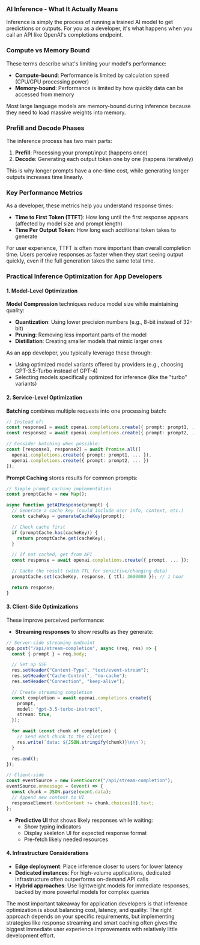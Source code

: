 ### AI Inference - What It Actually Means

Inference is simply the process of running a trained AI model to get predictions or outputs. For you as a developer, it's what happens when you call an API like OpenAI's completions endpoint.

### Compute vs Memory Bound

These terms describe what's limiting your model's performance:

- **Compute-bound**: Performance is limited by calculation speed (CPU/GPU processing power)
- **Memory-bound**: Performance is limited by how quickly data can be accessed from memory

Most large language models are memory-bound during inference because they need to load massive weights into memory.

### Prefill and Decode Phases

The inference process has two main parts:

1. **Prefill**: Processing your prompt/input (happens once)
2. **Decode**: Generating each output token one by one (happens iteratively)

This is why longer prompts have a one-time cost, while generating longer outputs increases time linearly.

### Key Performance Metrics

As a developer, these metrics help you understand response times:

- **Time to First Token (TTFT)**: How long until the first response appears (affected by model size and prompt length)
- **Time Per Output Token**: How long each additional token takes to generate

For user experience, TTFT is often more important than overall completion time. Users perceive responses as faster when they start seeing output quickly, even if the full generation takes the same total time.

### Practical Inference Optimization for App Developers

#### 1. Model-Level Optimization

**Model Compression** techniques reduce model size while maintaining quality:

- **Quantization**: Using lower precision numbers (e.g., 8-bit instead of 32-bit)
- **Pruning**: Removing less important parts of the model
- **Distillation**: Creating smaller models that mimic larger ones

As an app developer, you typically leverage these through:

- Using optimized model variants offered by providers (e.g., choosing GPT-3.5-Turbo instead of GPT-4)
- Selecting models specifically optimized for inference (like the "turbo" variants)

#### 2. Service-Level Optimization

**Batching** combines multiple requests into one processing batch:

```typescript
// Instead of:
const response1 = await openai.completions.create({ prompt: prompt1, ... });
const response2 = await openai.completions.create({ prompt: prompt2, ... });

// Consider batching when possible:
const [response1, response2] = await Promise.all([
  openai.completions.create({ prompt: prompt1, ... }),
  openai.completions.create({ prompt: prompt2, ... })
]);
```

**Prompt Caching** stores results for common prompts:

```typescript
// Simple prompt caching implementation
const promptCache = new Map();

async function getAIResponse(prompt) {
  // Generate a cache key (could include user info, context, etc.)
  const cacheKey = generateCacheKey(prompt);

  // Check cache first
  if (promptCache.has(cacheKey)) {
    return promptCache.get(cacheKey);
  }

  // If not cached, get from API
  const response = await openai.completions.create({ prompt, ... });

  // Cache the result (with TTL for sensitive/changing data)
  promptCache.set(cacheKey, response, { ttl: 3600000 }); // 1 hour

  return response;
}
```

#### 3. Client-Side Optimizations

These improve perceived performance:

- **Streaming responses** to show results as they generate:

```typescript
// Server-side streaming endpoint
app.post("/api/stream-completion", async (req, res) => {
  const { prompt } = req.body;

  // Set up SSE
  res.setHeader("Content-Type", "text/event-stream");
  res.setHeader("Cache-Control", "no-cache");
  res.setHeader("Connection", "keep-alive");

  // Create streaming completion
  const completion = await openai.completions.create({
    prompt,
    model: "gpt-3.5-turbo-instruct",
    stream: true,
  });

  for await (const chunk of completion) {
    // Send each chunk to the client
    res.write(`data: ${JSON.stringify(chunk)}\n\n`);
  }

  res.end();
});

// Client-side
const eventSource = new EventSource("/api/stream-completion");
eventSource.onmessage = (event) => {
  const chunk = JSON.parse(event.data);
  // Append new content to UI
  responseElement.textContent += chunk.choices[0].text;
};
```

- **Predictive UI** that shows likely responses while waiting:
  - Show typing indicators
  - Display skeleton UI for expected response format
  - Pre-fetch likely needed resources

#### 4. Infrastructure Considerations

- **Edge deployment**: Place inference closer to users for lower latency
- **Dedicated instances**: For high-volume applications, dedicated infrastructure often outperforms on-demand API calls
- **Hybrid approaches**: Use lightweight models for immediate responses, backed by more powerful models for complex queries

The most important takeaway for application developers is that inference optimization is about balancing cost, latency, and quality. The right approach depends on your specific requirements, but implementing strategies like response streaming and smart caching often gives the biggest immediate user experience improvements with relatively little development effort.
